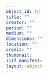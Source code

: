 ```yaml
---
object_id: td
title: ""
creator: ""
period: ""
medium: ""
dimensions: ""
location: ""
credit: ""
thumbnail: 
iiif_manifest: 
layout: object
---
```



